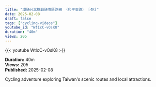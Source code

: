 ```yaml
---
title: "環騎台北挑戰騎市區路線 （和平東路） [4K]"
date: 2025-02-08
draft: false
tags: ["cycling-videos"]
youtube_id: "WtIcC-vOsK8"
duration: "40m"
views: 205
---
```


{{< youtube WtIcC-vOsK8 >}}

**Duration:** 40m  
**Views:** 205  
**Published:** 2025-02-08

Cycling adventure exploring Taiwan's scenic routes and local attractions.
